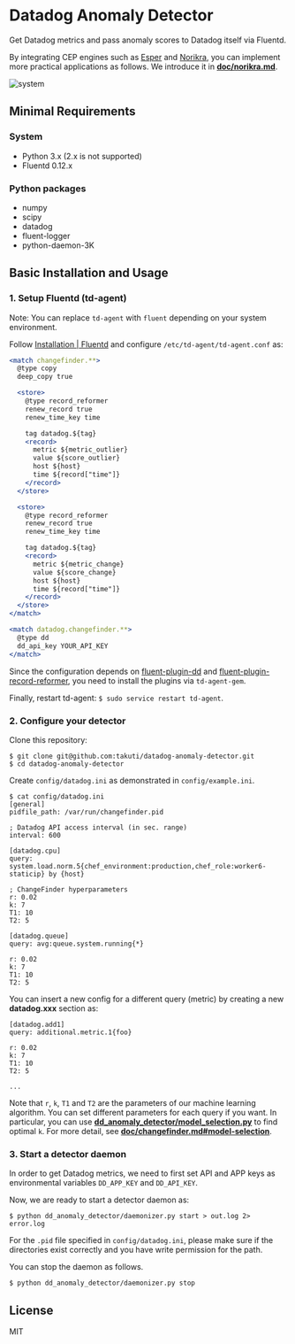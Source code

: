 Datadog Anomaly Detector
===

Get Datadog metrics and pass anomaly scores to Datadog itself via Fluentd.

By integrating CEP engines such as [Esper](http://www.espertech.com/esper/) and [Norikra](http://norikra.github.io/), you can implement more practical applications as follows. We introduce it in **[doc/norikra.md](https://github.com/takuti/datadog-anomaly-detector/blob/master/doc/norikra.md)**.

![system](https://raw.githubusercontent.com/takuti/datadog-anomaly-detector/master/doc/images/system.png "system")

## Minimal Requirements

### System

- Python 3.x (2.x is not supported)
- Fluentd 0.12.x

### Python packages

- numpy
- scipy
- datadog
- fluent-logger
- python-daemon-3K

## Basic Installation and Usage

### 1. Setup Fluentd (td-agent)

Note: You can replace `td-agent` with `fluent` depending on your system environment.

Follow [Installation | Fluentd](http://docs.fluentd.org/categories/installation) and configure `/etc/td-agent/td-agent.conf` as:

```apache
<match changefinder.**>
  @type copy
  deep_copy true

  <store>
    @type record_reformer
    renew_record true
    renew_time_key time

    tag datadog.${tag}
    <record>
      metric ${metric_outlier}
      value ${score_outlier}
      host ${host}
      time ${record["time"]}
    </record>
  </store>

  <store>
    @type record_reformer
    renew_record true
    renew_time_key time

    tag datadog.${tag}
    <record>
      metric ${metric_change}
      value ${score_change}
      host ${host}
      time ${record["time"]}
    </record>
  </store>
</match>

<match datadog.changefinder.**>
  @type dd
  dd_api_key YOUR_API_KEY
</match>
```

Since the configuration depends on [fluent-plugin-dd](https://github.com/winebarrel/fluent-plugin-dd) and [fluent-plugin-record-reformer](https://github.com/sonots/fluent-plugin-record-reformer), you need to install the plugins via `td-agent-gem`.

Finally, restart td-agent: `$ sudo service restart td-agent`.

### 2. Configure your detector

Clone this repository:

	$ git clone git@github.com:takuti/datadog-anomaly-detector.git
	$ cd datadog-anomaly-detector

Create `config/datadog.ini` as demonstrated in `config/example.ini`.

	$ cat config/datadog.ini
	[general]
	pidfile_path: /var/run/changefinder.pid

	; Datadog API access interval (in sec. range)
	interval: 600

	[datadog.cpu]
	query: system.load.norm.5{chef_environment:production,chef_role:worker6-staticip} by {host}

	; ChangeFinder hyperparameters
	r: 0.02
	k: 7
	T1: 10
	T2: 5

	[datadog.queue]
	query: avg:queue.system.running{*}

	r: 0.02
	k: 7
	T1: 10
	T2: 5

You can insert a new config for a different query (metric) by creating a new **datadog.xxx** section as:

```
[datadog.add1]
query: additional.metric.1{foo}

r: 0.02
k: 7
T1: 10
T2: 5

...
```

Note that `r`, `k`, `T1` and `T2` are the parameters of our machine learning algorithm. You can set different parameters for each query if you want. In particular, you can use **[dd_anomaly_detector/model_selection.py](https://github.com/takuti/datadog-anomaly-detector/blob/master/dd_anomaly_detector/model_selection.py)** to find optimal `k`. For more detail, see **[doc/changefinder.md#model-selection](https://github.com/takuti/datadog-anomaly-detector/blob/master/doc/changefinder.md#model-selection)**.

### 3. Start a detector daemon

In order to get Datadog metrics, we need to first set API and APP keys as environmental variables `DD_APP_KEY` and `DD_API_KEY`.

Now, we are ready to start a detector daemon as:

```
$ python dd_anomaly_detector/daemonizer.py start > out.log 2> error.log
```

For the `.pid` file specified in `config/datadog.ini`, please make sure if the directories exist correctly and you have write permission for the path.

You can stop the daemon as follows.

```
$ python dd_anomaly_detector/daemonizer.py stop
```

## License

MIT
